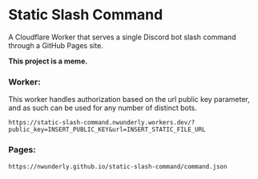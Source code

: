 # Static Slash Command

A Cloudflare Worker that serves a single Discord bot slash command through a GitHub Pages site.

**This project is a meme.**


### Worker:

This worker handles authorization based on the url public key parameter, and as such can be used for any number of distinct bots.

`https://static-slash-command.nwunderly.workers.dev/?public_key=INSERT_PUBLIC_KEY&url=INSERT_STATIC_FILE_URL`


### Pages:

`https://nwunderly.github.io/static-slash-command/command.json`
